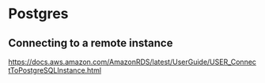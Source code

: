 # Postgres

## Connecting to a remote instance

https://docs.aws.amazon.com/AmazonRDS/latest/UserGuide/USER_ConnectToPostgreSQLInstance.html
